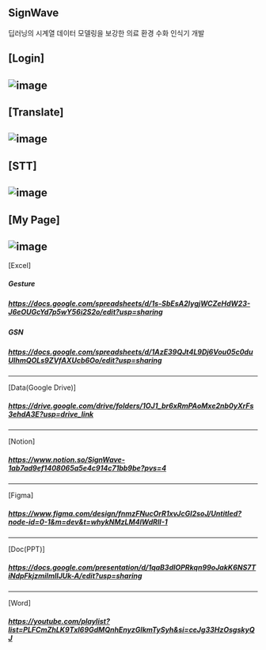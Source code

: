 ## SignWave
딥러닝의 시계열 데이터 모델링을 보강한 의료 환경 수화 인식기 개발

[Login]
---
![image](https://github.com/user-attachments/assets/e29fd2f0-241f-4f43-ab6f-b67d7e902d0c)
----
[Translate]
---
![image](https://github.com/user-attachments/assets/38aca8b6-ec9d-4e4b-bd86-50d62028e3fb)
---
[STT]
---
![image](https://github.com/user-attachments/assets/6aca2763-fc2e-46b6-beff-82aca84d850b)
---
[My Page]
---
![image](https://github.com/user-attachments/assets/2c83bf7a-db20-4344-9351-a2b2b9fcbea5)
---

[Excel]
##### Gesture
##### https://docs.google.com/spreadsheets/d/1s-SbEsA2lygjWCZeHdW23-J6eOUGcYd7p5wY56i2S2o/edit?usp=sharing
##### GSN
##### https://docs.google.com/spreadsheets/d/1AzE39QJt4L9Dj6Vou05c0duUIhmQOLs9ZVfAXUcb6Oo/edit?usp=sharing
---
[Data(Google Drive)] 
##### https://drive.google.com/drive/folders/1OJ1_br6xRmPAoMxe2nb0yXrFs3ehdA3E?usp=drive_link
---
[Notion] 
##### https://www.notion.so/SignWave-1ab7ad9ef1408065a5e4c914c71bb9be?pvs=4
---
[Figma]
##### https://www.figma.com/design/fnmzFNucOrR1xvJcGI2soJ/Untitled?node-id=0-1&m=dev&t=whykNMzLM4lWdRII-1
---
[Doc(PPT)]
##### https://docs.google.com/presentation/d/1qaB3dlOPRkqn99oJakK6NS7TiNdpFkjzmilmlIJUk-A/edit?usp=sharing

---
[Word]
##### https://youtube.com/playlist?list=PLFCmZhLK9Txl69GdMQnhEnyzGlkmTySyh&si=ceJg33HzOsgskyQJ
<!--

**Here are some ideas to get you started:**

🙋‍♀️ A short introduction - what is your organization all about?
🌈 Contribution guidelines - how can the community get involved?
👩‍💻 Useful resources - where can the community find your docs? Is there anything else the community should know?
🍿 Fun facts - what does your team eat for breakfast?
🧙 Remember, you can do mighty things with the power of [Markdown](https://docs.github.com/github/writing-on-github/getting-started-with-writing-and-formatting-on-github/basic-writing-and-formatting-syntax)
-->
